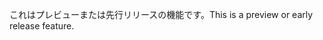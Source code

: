 <span data-ttu-id="811d5-101">これはプレビューまたは先行リリースの機能です。</span><span class="sxs-lookup"><span data-stu-id="811d5-101">This is a preview or early release feature.</span></span>